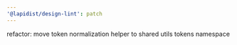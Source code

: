 ```yaml
---
'@lapidist/design-lint': patch
---
```


refactor: move token normalization helper to shared utils tokens namespace
